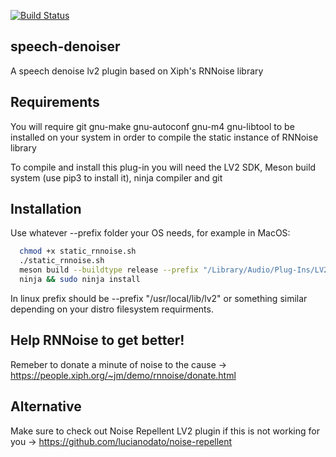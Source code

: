 [![Build Status](https://travis-ci.org/lucianodato/speech-denoiser.svg?branch=master)](https://travis-ci.org/lucianodato/speech-denoiser)

speech-denoiser
------
A speech denoise lv2 plugin based on Xiph's RNNoise library

Requirements
-----
You will require git gnu-make gnu-autoconf gnu-m4 gnu-libtool to be installed on your system in order to compile the static instance of RNNoise library

To compile and install this plug-in you will need the LV2 SDK, Meson build system (use pip3 to install it), ninja compiler and git

Installation 
-----
Use whatever --prefix folder your OS needs, for example in MacOS:
```bash
  chmod +x static_rnnoise.sh
  ./static_rnnoise.sh
  meson build --buildtype release --prefix "/Library/Audio/Plug-Ins/LV2" && cd build
  ninja && sudo ninja install
```
In linux prefix should be --prefix "/usr/local/lib/lv2" or something similar depending on your distro filesystem requirments.

Help RNNoise to get better!
-----
Remeber to donate a minute of noise to the cause -> https://people.xiph.org/~jm/demo/rnnoise/donate.html

Alternative
-----
Make sure to check out Noise Repellent LV2 plugin if this is not working for you -> https://github.com/lucianodato/noise-repellent